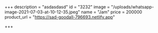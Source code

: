 +++
description = "asdasdasd"
id = "3232"
image = "/uploads/whatsapp-image-2021-07-03-at-10-12-35.jpeg"
name = "Jam"
price = 200000
product_url = "https://sad-goodall-796693.netlify.app"

+++
